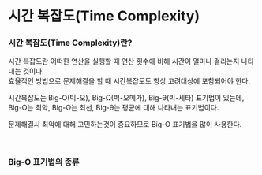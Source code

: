 # 시간 복잡도(Time Complexity)

### 시간 복잡도(Time Complexity)란?

시간 복잡도란 어떠한 연산을 실행할 때 연산 횟수에 비해 시간이 얼마나 걸리는지 나타내는 것이다.<br>
효율적인 방법으로 문제해결을 할 때 시간복잡도도 항상 고려대상에 포함되어야 한다.

시간복잡도는 Big-O(빅-오), Big-Ω(빅-오메가), Big-θ(빅-세타) 표기법이 있는데,<br>
Big-O는 최악, Big-Ω는 최선, Big-θ는 평균에 대해 나타내는 표기법이다.

문제해결시 최악에 대해 고민하는것이 중요하므로 Big-O 표기법을 많이 사용한다.

<br>

### Big-O 표기법의 종류
